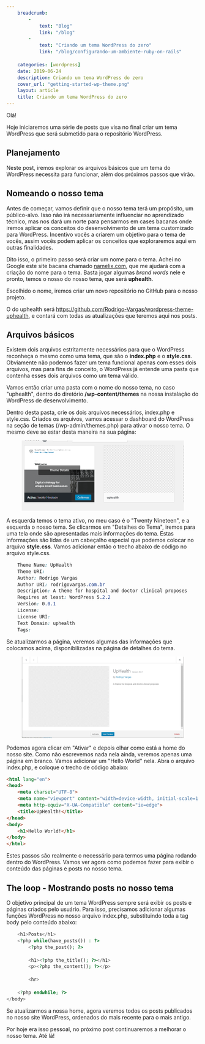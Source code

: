 ```yaml
---
    breadcrumb:
        -
            text: "Blog"
            link: "/blog"
        -             
            text: "Criando um tema WordPress do zero"
            link: "/blog/configurando-um-ambiente-ruby-on-rails"

    categories: [wordpress]
    date: 2019-06-24
    description: Criando um tema WordPress do zero
    cover_url: "getting-started-wp-theme.png"
    layout: article
    title: Criando um tema WordPress do zero
---
```


Olá!

Hoje iniciaremos uma série de posts que visa no final criar um tema WordPress que será submetido para o repositório WordPress.

## Planejamento

Neste post, iremos explorar os arquivos básicos que um tema do WordPress necessita para funcionar, além dos próximos passos que virão.

## Nomeando o nosso tema

Antes de começar, vamos definir que o nosso tema terá um propósito, um público-alvo. Isso não irá necessariamente influenciar no aprendizado técnico, mas nos dará um norte para pensarmos em cases bacanas onde iremos aplicar os conceitos do desenvolvimento de um tema customizado para WordPress. Incentivo vocês a criarem um objetivo para o tema de vocês, assim vocês podem aplicar os conceitos que exploraremos aqui em outras finalidades.

Dito isso, o primeiro passo será criar um nome para o tema. Achei no Google este site bacana chamado <a href="https://namelix.com/">namelix.com</a>, que me ajudará com a criação do nome para o tema. Basta jogar algumas <em>brand words</em> nele e pronto, temos o nosso do nosso tema, que será **uphealth**.

Escolhido o nome, iremos criar um novo repositório no GitHub para o nosso projeto.

O do uphealth será <a href="https://github.com/Rodrigo-Vargas/wordpress-theme-uphealth">https://github.com/Rodrigo-Vargas/wordpress-theme-uphealth</a>, e contará com todas as atualizações que teremos aqui nos posts.

## Arquivos básicos

Existem dois arquivos estritamente necessários para que o WordPress reconheça o mesmo como uma tema, que são o **index.php** e o **style.css**. Obviamente não podemos fazer um tema funcional apenas com esses dois arquivos, mas para fins de conceito, o WordPress já entende uma pasta que contenha esses dois arquivos como um tema válido.

Vamos então criar uma pasta com o nome do nosso tema, no caso "uphealth", dentro do diretório <strong>/wp-content/themes</strong> na nossa instalação do WordPress de desenvolvimento.

Dentro desta pasta, crie os dois arquivos necessários, index.php e style.css. Criados os arquivos, vamos acessar o dashboard do WordPress na seção de temas (/wp-admin/themes.php) para ativar o nosso tema. O mesmo deve se estar desta maneira na sua página:

<figure class="wp-block-image"><img src="/cdn/images/getting-started-wp-theme-preview.png" alt="" class="wp-image-50"/></figure>

A esquerda temos o tema ativo, no meu caso é o "Twenty Nineteen", e a esquerda o nosso tema. Se clicarmos em "Detalhes do Tema", iremos  para uma tela onde são apresentadas mais informações do tema. Estas informações são lidas de um cabeçalho especial que podemos colocar no arquivo <strong>style.css</strong>. Vamos adicionar então o trecho abaixo de código no arquivo style.css.

```css
    Theme Name: UpHealth
    Theme URI: 
    Author: Rodrigo Vargas
    Author URI: rodrigovargas.com.br
    Description: A theme for hospital and doctor clinical proposes
    Requires at least: WordPress 5.2.2
    Version: 0.0.1
    License: 
    License URI: 
    Text Domain: uphealth
    Tags:
```

Se atualizarmos a página, veremos algumas das informações que colocamos acima, disponibilizadas na página de detalhes do tema.

<figure class="wp-block-image">
    <img src="/cdn/images/getting-started-wp-theme-details.png" alt="" class="wp-image-53"/>
</figure>

Podemos agora clicar em "Ativar" e depois olhar como está a home do nosso site. Como não escrevemos nada nela ainda, veremos apenas uma página em branco. Vamos adicionar um "Hello World" nela. Abra o arquivo index.php, e coloque o trecho de código abaixo:

```html
<html lang="en">
<head>
    <meta charset="UTF-8">
    <meta name="viewport" content="width=device-width, initial-scale=1.0">
    <meta http-equiv="X-UA-Compatible" content="ie=edge">
    <title>UpHealth!</title>
</head>
<body>
    <h1>Hello World!</h1>
</body>
</html>
```

Estes passos são realmente o necessário para termos uma página rodando dentro do WordPress. Vamos ver agora como podemos fazer para exibir o conteúdo das páginas e posts no nosso tema.

## The loop - Mostrando posts no nosso tema

O objetivo principal de um tema WordPress sempre será exibir os posts e páginas criados pelo usuário. Para isso, precisamos adicionar algumas funções WordPress no nosso arquivo index.php, substituindo toda a tag body pelo conteúdo abaixo:

```php
    <h1>Posts</h1>
    <?php while(have_posts()) : ?>
        <?php the_post(); ?>

        <h1><?php the_title(); ?></h1>
        <p><?php the_content(); ?></p>

        <hr>

    <?php endwhile; ?>  
</body>
```

Se atualizarmos a nossa home, agora veremos todos os posts publicados no nosso site WordPress, ordenados do mais recente para o mais antigo.

Por hoje era isso pessoal, no próximo post continuaremos a melhorar o nosso tema. Até lá!